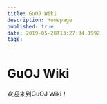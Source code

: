 ```yaml
---
title: GuOJ Wiki
description: Homepage
published: true
date: 2019-05-28T13:27:34.199Z
tags: 
---
```


# GuOJ Wiki

欢迎来到GuOJ Wiki！